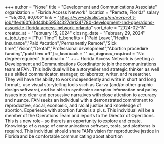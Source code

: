 +++
author = "None"
title = "Development and Communications Associate"
organization = "Florida Access Network"
location = "Remote, Florida"
salary = "55,000, 60,000"
link = "https://www.idealist.org/en/nonprofit-job/1fe4160f63d44bb59534327de1347780-development-and-operations-associate-florida-access-network-orlando"
sort_date = "2024-02-15"
created_at = "February 15, 2024"
closing_date = "February 29, 2024"
a_job_type = ["Full Time"]
b_benefits = ["Paid Leave","Health Insurance","Paid Vacation","Permanently Remote","Sick time","Vision","Dental","Professional development","Abortion procedure funding","paid time off"]
c_feedback = ""
aa_degrees_required = "No degree required"
thumbnail = ""
+++
Florida Access Network is seeking a Development and Communications Coordinator to join the communications team at FAN. This individual will be a storyteller and strategic thinker, as well as a skilled communicator, manager, collaborator, writer, and researcher. They will have the ability to work independently and write in short and long formats, use visual storytelling tools such as Canva (and/or other graphic design software), and be able to synthesize complex information and policy issues into clear and persuasive narratives with close attention to accuracy and nuance. FAN seeks an individual with a demonstrated commitment to reproductive, social, economic, and racial justice and knowledge of abortion. Experience with abortion funds is a plus. This individual will be a member of the Operations Team and reports to the Director of Operations. This is a new role – so there is an opportunity to explore and create. Knowledge of a range of communications software, tools, and platforms is required. This individual should share FAN’s vision for reproductive justice in Florida and be comfortable communicating about abortion.
